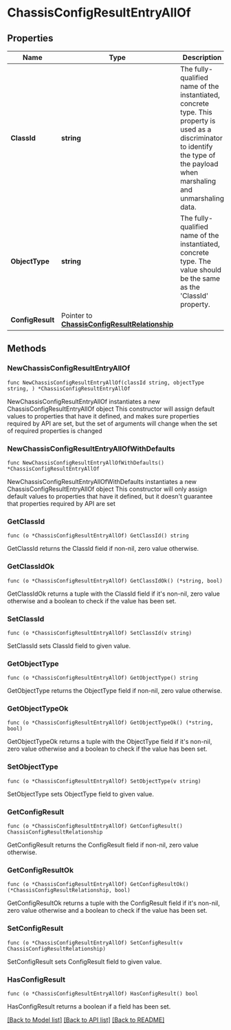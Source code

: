 # ChassisConfigResultEntryAllOf

## Properties

Name | Type | Description | Notes
------------ | ------------- | ------------- | -------------
**ClassId** | **string** | The fully-qualified name of the instantiated, concrete type. This property is used as a discriminator to identify the type of the payload when marshaling and unmarshaling data. | [default to "chassis.ConfigResultEntry"]
**ObjectType** | **string** | The fully-qualified name of the instantiated, concrete type. The value should be the same as the &#39;ClassId&#39; property. | [default to "chassis.ConfigResultEntry"]
**ConfigResult** | Pointer to [**ChassisConfigResultRelationship**](ChassisConfigResultRelationship.md) |  | [optional] 

## Methods

### NewChassisConfigResultEntryAllOf

`func NewChassisConfigResultEntryAllOf(classId string, objectType string, ) *ChassisConfigResultEntryAllOf`

NewChassisConfigResultEntryAllOf instantiates a new ChassisConfigResultEntryAllOf object
This constructor will assign default values to properties that have it defined,
and makes sure properties required by API are set, but the set of arguments
will change when the set of required properties is changed

### NewChassisConfigResultEntryAllOfWithDefaults

`func NewChassisConfigResultEntryAllOfWithDefaults() *ChassisConfigResultEntryAllOf`

NewChassisConfigResultEntryAllOfWithDefaults instantiates a new ChassisConfigResultEntryAllOf object
This constructor will only assign default values to properties that have it defined,
but it doesn't guarantee that properties required by API are set

### GetClassId

`func (o *ChassisConfigResultEntryAllOf) GetClassId() string`

GetClassId returns the ClassId field if non-nil, zero value otherwise.

### GetClassIdOk

`func (o *ChassisConfigResultEntryAllOf) GetClassIdOk() (*string, bool)`

GetClassIdOk returns a tuple with the ClassId field if it's non-nil, zero value otherwise
and a boolean to check if the value has been set.

### SetClassId

`func (o *ChassisConfigResultEntryAllOf) SetClassId(v string)`

SetClassId sets ClassId field to given value.


### GetObjectType

`func (o *ChassisConfigResultEntryAllOf) GetObjectType() string`

GetObjectType returns the ObjectType field if non-nil, zero value otherwise.

### GetObjectTypeOk

`func (o *ChassisConfigResultEntryAllOf) GetObjectTypeOk() (*string, bool)`

GetObjectTypeOk returns a tuple with the ObjectType field if it's non-nil, zero value otherwise
and a boolean to check if the value has been set.

### SetObjectType

`func (o *ChassisConfigResultEntryAllOf) SetObjectType(v string)`

SetObjectType sets ObjectType field to given value.


### GetConfigResult

`func (o *ChassisConfigResultEntryAllOf) GetConfigResult() ChassisConfigResultRelationship`

GetConfigResult returns the ConfigResult field if non-nil, zero value otherwise.

### GetConfigResultOk

`func (o *ChassisConfigResultEntryAllOf) GetConfigResultOk() (*ChassisConfigResultRelationship, bool)`

GetConfigResultOk returns a tuple with the ConfigResult field if it's non-nil, zero value otherwise
and a boolean to check if the value has been set.

### SetConfigResult

`func (o *ChassisConfigResultEntryAllOf) SetConfigResult(v ChassisConfigResultRelationship)`

SetConfigResult sets ConfigResult field to given value.

### HasConfigResult

`func (o *ChassisConfigResultEntryAllOf) HasConfigResult() bool`

HasConfigResult returns a boolean if a field has been set.


[[Back to Model list]](../README.md#documentation-for-models) [[Back to API list]](../README.md#documentation-for-api-endpoints) [[Back to README]](../README.md)



